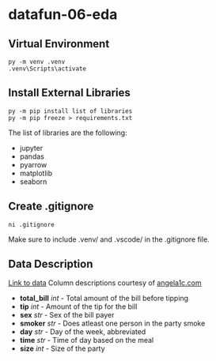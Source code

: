 # datafun-06-eda

## Virtual Environment
```shell
py -m venv .venv
.venv\Scripts\activate
```

## Install External Libraries
```shell
py -m pip install list of libraries
py -m pip freeze > requirements.txt
```
The list of libraries are the following:
-  jupyter
-  pandas
-  pyarrow
-  matplotlib
-  seaborn

## Create .gitignore
```shell
ni .gitignore
```
Make sure to include .venv/ and .vscode/ in the .gitignore file.

## Data Description
[Link to data](https://github.com/mwaskom/seaborn-data/blob/master/tips.csv)
Column descriptions courtesy of [angela1c.com](https://www.angela1c.com/projects/tips-project-files/part1/#:~:text=According%20to%20the%20tips%20dataset,months%20working%20in%20one%20restaurant.)
-  **total_bill** *int* - Total amount of the bill before tipping
-  **tip** *int* - Amount of the tip for the bill
-  **sex** *str* - Sex of the bill payer
-  **smoker** *str* - Does atleast one person in the party smoke
-  **day** *str* - Day of the week, abbreviated
-  **time** *str* - Time of day based on the meal
-  **size** *int* - Size of the party